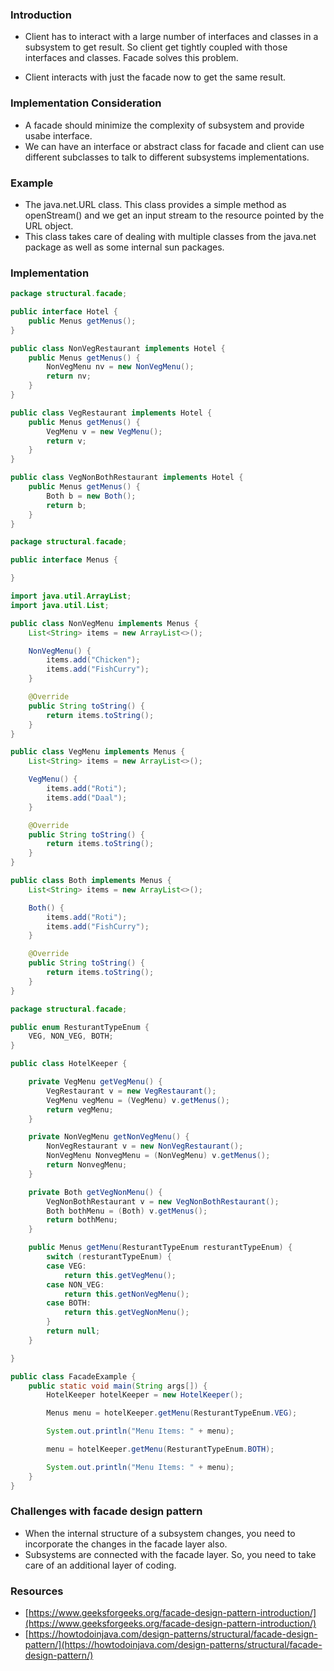 ### Introduction

* Client has to interact with a large number of interfaces and classes in a subsystem to get result. So client get tightly coupled with those interfaces and classes. Facade solves this problem.

* Client interacts with just the facade now to get the same result. 

### Implementation Consideration

* A facade should minimize the complexity of subsystem and provide usabe interface.
* We can have an interface or abstract class for facade and client can use different subclasses to talk to different subsystems implementations.

### Example

* The java.net.URL class. This class provides a simple method as openStream() and we get an input stream to the resource pointed by the URL object.
* This class takes care of dealing with multiple classes from the java.net package as well as some internal sun packages.

### Implementation

```java
package structural.facade;

public interface Hotel {
	public Menus getMenus();
}

public class NonVegRestaurant implements Hotel {
	public Menus getMenus() {
		NonVegMenu nv = new NonVegMenu();
		return nv;
	}
}

public class VegRestaurant implements Hotel {
	public Menus getMenus() {
		VegMenu v = new VegMenu();
		return v;
	}
}

public class VegNonBothRestaurant implements Hotel {
	public Menus getMenus() {
		Both b = new Both();
		return b;
	}
}
```

```java
package structural.facade;

public interface Menus {

}

import java.util.ArrayList;
import java.util.List;

public class NonVegMenu implements Menus {
	List<String> items = new ArrayList<>();

	NonVegMenu() {
		items.add("Chicken");
		items.add("FishCurry");
	}

	@Override
	public String toString() {
		return items.toString();
	}
}

public class VegMenu implements Menus {
	List<String> items = new ArrayList<>();

	VegMenu() {
		items.add("Roti");
		items.add("Daal");
	}

	@Override
	public String toString() {
		return items.toString();
	}
}

public class Both implements Menus {
	List<String> items = new ArrayList<>();

	Both() {
		items.add("Roti");
		items.add("FishCurry");
	}

	@Override
	public String toString() {
		return items.toString();
	}
}
```

```java
package structural.facade;

public enum ResturantTypeEnum {
	VEG, NON_VEG, BOTH;
}

public class HotelKeeper {

	private VegMenu getVegMenu() {
		VegRestaurant v = new VegRestaurant();
		VegMenu vegMenu = (VegMenu) v.getMenus();
		return vegMenu;
	}

	private NonVegMenu getNonVegMenu() {
		NonVegRestaurant v = new NonVegRestaurant();
		NonVegMenu NonvegMenu = (NonVegMenu) v.getMenus();
		return NonvegMenu;
	}

	private Both getVegNonMenu() {
		VegNonBothRestaurant v = new VegNonBothRestaurant();
		Both bothMenu = (Both) v.getMenus();
		return bothMenu;
	}

	public Menus getMenu(ResturantTypeEnum resturantTypeEnum) {
		switch (resturantTypeEnum) {
		case VEG:
			return this.getVegMenu();
		case NON_VEG:
			return this.getNonVegMenu();
		case BOTH:
			return this.getVegNonMenu();
		}
		return null;
	}

}

public class FacadeExample {
	public static void main(String args[]) {
		HotelKeeper hotelKeeper = new HotelKeeper();

		Menus menu = hotelKeeper.getMenu(ResturantTypeEnum.VEG);

		System.out.println("Menu Items: " + menu);

		menu = hotelKeeper.getMenu(ResturantTypeEnum.BOTH);

		System.out.println("Menu Items: " + menu);
	}
}
```

### Challenges with facade design pattern

* When the internal structure of a subsystem changes, you need to incorporate the changes in the facade layer also.
* Subsystems are connected with the facade layer. So, you need to take care of an additional layer of coding.

### Resources

* [https://www.geeksforgeeks.org/facade-design-pattern-introduction/](https://www.geeksforgeeks.org/facade-design-pattern-introduction/)
* [https://howtodoinjava.com/design-patterns/structural/facade-design-pattern/](https://howtodoinjava.com/design-patterns/structural/facade-design-pattern/)